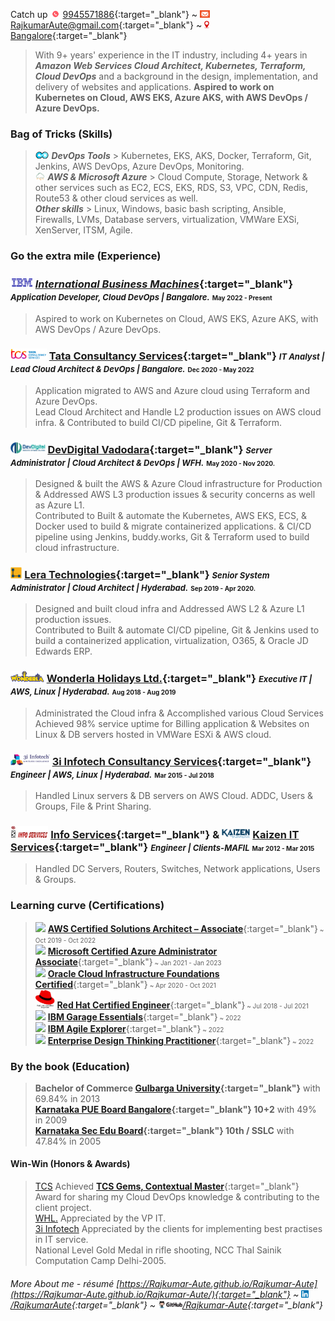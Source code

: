 <!--- <abbr title="click here for the most recent résumé. For more details on the specific area, click on the below hyperlinks.">[<font size="1">&uarr;&uarr; latest résumé | https://Rajkumar-Aute.github.io/Rajkumar-Aute </font>](https://Rajkumar-Aute.github.io/Rajkumar-Aute/){:target="_blank"}</abbr> <font size="0">(Looking for job in Hyderabad, on Cloud based Kubernetes, EKS)</font> --->
Catch up <img width="" height="12" src="./image/call.gif"> [9945571886](https://wa.me/+919945571886){:target="_blank"} ~
<img width="" height="12" src="./image/email.gif"> [RajkumarAute@gmail.com](mailto:RajkumarAute@gmail.com){:target="_blank"} ~
<img width="" height="12" src="./image/location.jpg"> [Bangalore](https://en.wikipedia.org/wiki/Bangalore){:target="_blank"}

> With 9+ years' experience in the IT industry, including 4+ years in ***Amazon Web Services Cloud Architect, Kubernetes, Terraform, Cloud DevOps*** and a background in the design, implementation, and delivery of websites and applications. **Aspired to work on Kubernetes on Cloud, AWS EKS, Azure AKS, with AWS DevOps / Azure DevOps.**

### Bag of Tricks (Skills)
> <img width="" height="12" src="./image/devops.png"> ___DevOps Tools___ > Kubernetes, EKS, AKS, Docker, Terraform, Git, Jenkins, AWS DevOps,  Azure DevOps, Monitoring.  
<img width="" height="12" src="./image/cloud.webp"> ___AWS  & Microsoft Azure___ > Cloud Compute, Storage, Network & other services such as EC2, ECS, EKS, RDS, S3, VPC, CDN, Redis, Route53 & other cloud services as well.  
___Other skills___ > Linux, Windows, basic bash scripting, Ansible, Firewalls, LVMs, Database servers, virtualization, VMWare EXSi, XenServer, ITSM, Agile.

### Go the extra mile (Experience)
### <img width="" height="18" src="./image/ibm.jpg"> [***International Business Machines***](https://www.ibm.com){:target="_blank"} _**<font size="2">Application Developer, Cloud DevOps | Bangalore.</font>**_ <font size="1">May 2022 - Present</font>
> Aspired to work on Kubernetes on Cloud, AWS EKS, Azure AKS, with AWS DevOps / Azure DevOps.

### <img width="" height="18" src="./image/tcs.png"> [Tata Consultancy Services](http://www.tcs.com){:target="_blank"} _**<font size="2">IT Analyst | Lead Cloud Architect & DevOps | Bangalore.</font>**_ <font size="1">Dec 2020 - May 2022</font>  
> Application migrated to AWS and Azure cloud using Terraform and Azure DevOps.  
Lead Cloud Architect and Handle L2 production issues on AWS cloud infra. & Contributed to build CI/CD pipeline, Git & Terraform. 

### <img width="" height="18" src="./image/devdigital.jpg"> [DevDigital Vadodara](http://www.devdigital.com){:target="_blank"} ***<font size="2"> Server Administrator | Cloud Architect & DevOps | WFH.</font>*** <font size="1">May 2020 - Nov 2020.</font>  
> Designed & built the AWS & Azure Cloud infrastructure for Production & Addressed AWS L3 production issues & security concerns as well as Azure L1.  
Contributed to Built & automate the Kubernetes, AWS EKS, ECS, & Docker used to build & migrate containerized applications. & CI/CD pipeline using  Jenkins, buddy.works, Git & Terraform used to build cloud infrastructure.

### <img width="" height="18" src="./image/lera.png"> [Lera Technologies](http://www.lera.us){:target="_blank"} _**<font size="2">Senior System Administrator | Cloud Architect | Hyderabad.</font>**_ <font size="1">Sep 2019 - Apr 2020.</font>  
> Designed and built cloud infra and Addressed AWS L2 & Azure L1 production issues.  
Contributed to Built & automate CI/CD pipeline, Git & Jenkins used to build a containerized application, virtualization, O365, & Oracle JD Edwards ERP.

### <img width="" height="18" src="./image/wla.png"> [Wonderla Holidays Ltd.](http://www.wonderla.com){:target="_blank"} ***<font size="2">Executive IT | AWS, Linux | Hyderabad.</font>*** <font size="1">Aug 2018 - Aug 2019</font>
> Administrated the Cloud infra & Accomplished various Cloud Services  
Achieved 98% service uptime for Billing application & Websites on Linux & DB servers hosted in VMWare ESXi & AWS cloud.

### <img width="" height="18" src="./image/3i.png"> [3i Infotech Consultancy Services](http://www.3i-infotech.com){:target="_blank"} ***<font size="2"> Engineer | AWS, Linux | Hyderabad.</font>*** <font size="1">Mar 2015 <!--- - Jul 2017 & Oct 2017 ---> - Jul 2018</font>
> Handled Linux servers & DB servers on AWS Cloud. ADDC, Users & Groups, File & Print Sharing. 

### <img width="" height="20" src="./image/infoservice.jpg"> [Info Services](http://ibmesp.com){:target="_blank"}<!---***<font size="2"> Support Engineer | Windows,Network | Clients-MAFIL</font>*** <font size="1">Aug 2014 - Mar 2015.</font> <font size="1"> </font>---> & <img width="" height="15" src="./image/kaizen.png"> [Kaizen IT Services](https://www.linkedin.com/company/kaizen-it-services-pvt.-ltd./){:target="_blank"} ***<font size="2"> Engineer | Clients-MAFIL</font>*** <font size="1">Mar 2012 - <!---July 2014--->Mar 2015</font> <font size="1"> </font>  
> Handled DC Servers, Routers, Switches, Network applications, Users & Groups. 

### Learning curve (Certifications)
> <img width="" height="30" src="https://images.credly.com/size/680x680/images/0e284c3f-5164-4b21-8660-0d84737941bc/image.png"> [**AWS Certified Solutions Architect – Associate**](https://www.credly.com/badges/950ba75b-a8e7-4439-836f-d376c0427560?source=linked_in_profile){:target="_blank"}<font size="1"> ~ Oct 2019 - Oct 2022</font>  
<img width="" height="30" src="https://images.credly.com/size/680x680/images/336eebfc-0ac3-4553-9a67-b402f491f185/azure-administrator-associate-600x600.png"> [**Microsoft Certified Azure Administrator Associate**](https://www.credly.com/badges/0ca6c8a7-e631-4a79-8270-bc94404d1705?source=linked_in_profile){:target="_blank"}<font size="1"> ~ Jan 2021 - Jan 2023</font>  
<img width="" height="30" src="https://images.credly.com/size/680x680/images/697cf123-74b0-4356-9055-9973471d26d6/03_Oracle_Cloud_Infrastructure_Foundations_Associate.png"> [**Oracle Cloud Infrastructure Foundations Certified**](https://www.credly.com/badges/93d0e186-5352-44bb-9d57-8400d5dd14aa?source=linked_in_profile){:target="_blank"}<font size="1"> ~ Apr 2020 - Oct 2021</font>  
<img width="" height="30" src="./image/redhat.png"> [**Red Hat Certified Engineer**](https://rhtapps.redhat.com/verify?certId=180-084-022){:target="_blank"}<font size="1"> ~ Jul 2018 - Jul 2021</font>  
<img width="" height="30" src="https://images.credly.com/size/680x680/images/fb718a87-6d0d-4a6d-8068-677f1bec78f2/IBM_Garage_Essentials.png"> [**IBM Garage Essentials**](https://www.credly.com/badges/07bcd366-73cc-48a3-be98-d7be94a50c73/public_url){:target="_blank"}<font size="1"> ~ 2022</font>  
<img width="" height="30" src="https://images.credly.com/size/680x680/images/a972f054-be07-4845-85c7-95c8d11852f5/IBM-Agile-Explorer.png"> [**IBM Agile Explorer**](https://www.credly.com/badges/c3e6edb8-0874-4a87-8013-b8858b78f153/public_url){:target="_blank"}<font size="1"> ~ 2022</font>  
<img width="" height="30" src="https://images.credly.com/size/680x680/images/bc08972c-3c7d-4b99-82a0-c94bcca36674/Badges_v8-07_Practitioner.png"> [**Enterprise Design Thinking Practitioner**](https://www.credly.com/badges/9f172c65-e442-43be-b2cb-d07f22c28395/public_url){:target="_blank"}<font size="1"> ~ 2022</font>  

### By the book (Education)
>**Bachelor of Commerce [Gulbarga University](https://www.gug.ac.in/){:target="_blank"}** with 69.84% in 2013  
**[Karnataka PUE Board Bangalore](https://pue.karnataka.gov.in){:target="_blank"} 10+2** with 49% in 2009  
**[Karnataka Sec Edu Board](https://sslc.karnataka.gov.in/){:target="_blank"} 10th / SSLC** with 47.84% in 2005
<!-- <img width="" height="15" src="https://upload.wikimedia.org/wikipedia/commons/thumb/a/aa/Seal_of_Karnataka.svg/1024px-Seal_of_Karnataka.svg.png"> **Post Graduation Diploma in Computer Application** _[Gulbarga University](https://www.gug.ac.in/){:target="_blank"}_ with 62.16% in 2016 -->

#### Win-Win (Honors & Awards)
> [TCS](http://www.tcs.com) Achieved [__TCS Gems, Contextual Master__](https://www.tcs.com/tcs-way/contextual-knowledge-mastery-tcs-client-growth){:target="_blank"} Award for sharing my Cloud DevOps knowledge & contributing to the client project.  
[WHL.](http://www.wonderla.com) Appreciated by the VP IT.  
[3i Infotech](http://www.3i-infotech.com) Appreciated by the clients for implementing best practises in IT service.  
National Level Gold Medal in rifle shooting, NCC Thal Sainik Computation Camp Delhi-2005.

###### More About me - résumé [https://Rajkumar-Aute.github.io/Rajkumar-Aute](https://Rajkumar-Aute.github.io/Rajkumar-Aute/){:target="_blank"} ~ <img width="" height="12" src="./image/linkedin.png">[/RajkumarAute](https://www.linkedin.com/in/RajkumarAute/){:target="_blank"} ~ <img width="" height="12" src="./image/github.png">[/Rajkumar-Aute](https://github.com/Rajkumar-Aute){:target="_blank"}
<!--- ~ <img width="" height="12" src="./image/www.png"> [Rajkumar-Aute.tk](http://rajkumar-aute.tk){:target="_blank"} ~ <img width="" height="12" src="./image/blog.png">[/RajkumarAute](https://rajkumaraute.blogspot.com/){:target="_blank"}
-->
